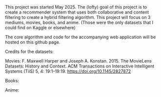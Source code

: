 This project was started May 2025.
The (lofty) goal of this project is to create a recommender system that uses both collaborative and content filtering to create a hybrid filtering algorithm.
This project will focus on 3 mediums, movies, books, and anime. (Those were the only datasets that I could find on Kaggle or elsewhere)

The core algorithm and code for the accompanying web application will be hosted on this github page.

Credits for the datasets:

Movies:
F. Maxwell Harper and Joseph A. Konstan. 2015. The MovieLens Datasets: History and Context. ACM Transactions on Interactive Intelligent Systems (TiiS) 5, 4: 19:1–19:19. https://doi.org/10.1145/2827872

Books:


Anime:

